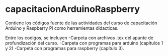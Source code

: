 # capacitacionArduinoRaspberry
Contiene los códigos fuente de las actividades del curso de capacitación Arduino y Raspberry Pi como herramientas didacticas.

Entre los codigos, se incluyen
-Carpeta con archivos .tex del apunte de profundización del curso.
-Carpeta con programas para arduino (capítulos 1 y 2)
-Carpeta con programas para raspberry (capítulo 3).
